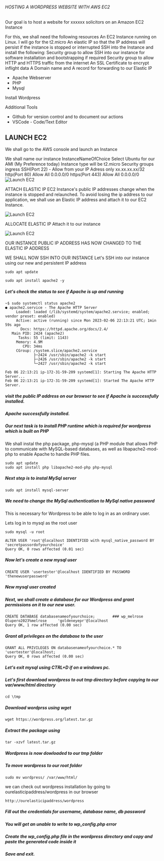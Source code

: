 ###### HOSTING A WORDPRESS WEBSITE WITH AWS EC2 

Our goal is to host a website for xxxxxx solicitors on an Amazon EC2 Instance

For this, we shall need the following resources
An EC2 Instance running on Linux. I will go for the t2.micro 
An elastic IP so that the IP address will persist if the instance is stopped or interrupted
SSH into the Instance and install the following:
Security group to allow SSH into our instance for software installation and bootstrapping if required
Security group to allow HTTP and HTTPS traffic from the internet
An SSL Certificate to encrypt inflight data
A Domain name and A record for forwarding to our Elastic IP

- Apache Webserver
- PHP 
- Mysql

Install Wordpress

Additional Tools
- Github for version control and to document our actions
- VSCode - Code/Text Editor

LAUNCH EC2
------
We shall go to the AWS console and launch an Instance

We shall name our instance InstanceNameOfChoice
Select Ubuntu for our AMI (My Preference today)
Instance type will be t2.micro
Security groups ingress 
SSH(Port 22) - Allow from your IP Adress only  xx.xx.xx.xx/32
http(Port 80) Allow All 0.0.0.0/0 
https(Port 443) Allow All 0.0.0.0/0
![Launch EC2](./images/launch-instance.png)

ATTACH ELASTIC IP
EC2 Instance's public IP addresses change when the instance is stopped and relaunched. To avoid losing
the ip address to our application, we shall use an Elastic IP address and attach it to our EC2 Instance.

![Launch EC2](./images/elastic-ip.png)

ALLOCATE ELASTIC IP
Attach it to our instance

![Launch EC2](./images/associate-eip.png)

OUR INSTANCE PUBLIC IP ADDRESS HAS NOW CHANGED TO THE ELASTIC IP ADDRESS



WE SHALL NOW SSH INTO OUR INSTANCE
Let's SSH into our instance using our new and persistent IP address


```
sudo apt update	
```
```
sudo apt install apache2 -y
```

##### Let's check the status to see if Apache is up and running
```
~$ sudo systemctl status apache2
● apache2.service - The Apache HTTP Server
     Loaded: loaded (/lib/systemd/system/apache2.service; enabled; vendor preset: enabled)
     Active: active (running) since Mon 2023-02-06 22:13:21 UTC; 1min 59s ago
       Docs: https://httpd.apache.org/docs/2.4/
   Main PID: 2424 (apache2)
      Tasks: 55 (limit: 1143)
     Memory: 4.9M
        CPU: 34ms
     CGroup: /system.slice/apache2.service
             ├─2424 /usr/sbin/apache2 -k start
             ├─2426 /usr/sbin/apache2 -k start
             └─2427 /usr/sbin/apache2 -k start

Feb 06 22:13:21 ip-172-31-59-209 systemd[1]: Starting The Apache HTTP Server...
Feb 06 22:13:21 ip-172-31-59-209 systemd[1]: Started The Apache HTTP Server.
```

##### visit the public IP address on our browser to see if Apache is successfully installed.
##### Apache successfully installed.



##### Our next task is to install PHP runtime which is required for wordpress which is built on PHP

We shall  instal the php package, php-mysql (a PHP module that allows PHP to communicate with MySQL-based databases, as well as  libapache2-mod-php to enable Apache to handle PHP files. 
```
sudo apt update
sudo apt install php libapache2-mod-php php-mysql
```
##### Next step is to instal MySql server

```
sudo apt install mysql-server
```

##### We need to change the MySql authentication to MySql native password
This is necessary for Wordpress to be able to log in as an ordinary user.

Lets log in to mysql as the root user

```
sudo mysql -u root
```
```
ALTER USER 'root'@localhost IDENTIFIED with mysql_native_password BY 'secretpassordofyourchoice'
Query OK, 0 rows affected (0.01 sec)
```

##### Now let's create a new mysql user

```
CREATE USER 'usertester'@localhost IDENTIFIED BY PASSWORD 'thenewuserpassword'
```
##### New mysql user created

##### Next, we shall create a database for our Wordpress and grant permissions on it to our new user.
```
CREATE DATABASE databasenameofyourchoice;        ### wp_melrose       Olupero2023%melrose     'goldeneyepr'@localhost
Query OK, 1 row affected (0.00 sec)
```
##### Grant all privileges on the database to the user
```
GRANT ALL PRIVILEGES ON databasenameofyourchoice.* TO 'usertester'@localhost;
Query OK, 0 rows affected (0.00 sec)
```
##### Let's exit mysql using CTRL+D if on a windows pc.

##### Let's first download wordpress to out tmp directory before copying to our var/www/html directory
```
cd \tmp
```
##### Download wordprss using wget
```
wget https://wordpress.org/latest.tar.gz
```

##### Extract the package using 
```
tar -xzvf latest.tar.gz
```
##### Wordpress is now dowloaded to our tmp folder

##### To move wordpress to our root folder
```
sudo mv wordpress/ /var/www/html/
```

we can check out wordpress installation by going to ourelasticipaddress/wordpress in our browser
```
http://ourelasticipaddress/wordpress
```

##### Fill out the credentials for username, database name, db password 

##### You will get an unable to write to wp_config.php error

##### Create the wp_config.php file in the wordpress directory and copy and paste the generated code inside it

##### Save and exit.

